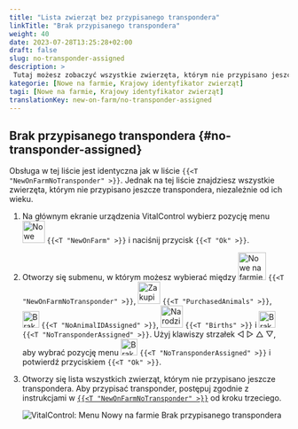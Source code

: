 ```yaml
---
title: "Lista zwierząt bez przypisanego transpondera"
linkTitle: "Brak przypisanego transpondera"
weight: 40
date: 2023-07-28T13:25:28+02:00
draft: false
slug: no-transponder-assigned
description: >
 Tutaj możesz zobaczyć wszystkie zwierzęta, którym nie przypisano jeszcze transpondera i przypisać im transponder.
kategorie: [Nowe na farmie, Krajowy identyfikator zwierząt]
tagi: [Nowe na farmie, Krajowy identyfikator zwierząt]
translationKey: new-on-farm/no-transponder-assigned
---
```

## Brak przypisanego transpondera {#no-transponder-assigned}

Obsługa w tej liście jest identyczna jak w liście `{{<T "NewOnFarmNoTransponder" >}}`. Jednak na tej liście znajdziesz wszystkie zwierzęta, którym nie przypisano jeszcze transpondera, niezależnie od ich wieku.

1. Na głównym ekranie urządzenia VitalControl wybierz pozycję menu <img src="/icons/main/new-on-farm.svg" width="40" align="bottom" alt="Nowe na farmie" /> `{{<T "NewOnFarm" >}}` i naciśnij przycisk `{{<T "Ok" >}}`.

2. Otworzy się submenu, w którym możesz wybierać między <img src="/icons/registration/new-on-farm-no-transponder.svg" width="50" align="bottom" alt="Nowe na farmie, brak transpondera" /> `{{<T "NewOnFarmNoTransponder" >}}`, <img src="/icons/main/new-on-farm.svg" width="40" align="bottom" alt="Zakupione zwierzęta" /> `{{<T "PurchasedAnimals" >}}`, <img src="/icons/registration/no-eartag-number.svg" width="30" align="bottom" alt="Brak krajowego identyfikatora zwierząt" /> `{{<T "NoAnimalIDAssigned" >}}`, <img src="/icons/main/births.svg" width="40" align="bottom" alt="Narodziny" /> `{{<T "Births" >}}` i <img src="/icons/registration/no-transponder.svg" width="30" align="bottom" alt="Brak przypisanego transpondera" /> `{{<T "NoTransponderAssigned" >}}`. Użyj klawiszy strzałek ◁ ▷ △ ▽, aby wybrać pozycję menu <img src="/icons/registration/no-transponder.svg" width="30" align="bottom" alt="Brak przypisanego transpondera" /> `{{<T "NoTransponderAssigned" >}}` i potwierdź przyciskiem `{{<T "Ok" >}}`.

3. Otworzy się lista wszystkich zwierząt, którym nie przypisano jeszcze transpondera. Aby przypisać transponder, postępuj zgodnie z instrukcjami w [`{{<T "NewOnFarmNoTransponder" >}}`](../new-no-transponder/#new-on-farm-no-transponder) od kroku trzeciego.

    ![VitalControl: Menu Nowy na farmie Brak przypisanego transpondera](../images/notransponder2.png "Brak przypisanego transpondera")
